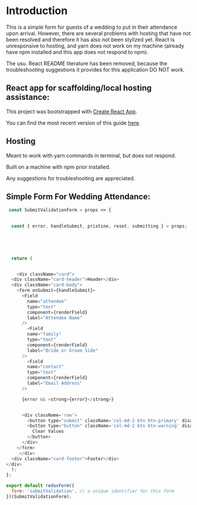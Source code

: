# **Introduction**

This is a simple form for guests of a wedding to put in their attendance upon arrival. However, there are several problems with hosting that have not been resolved and therefore it has also not been stylized yet. React is unresponsive to hosting, and yarn does not work on my machine (already have npm installed and this app does not respond to npm).

The usu. React README literature has been removed, because the troubleshooting suggestions it provides for this application DO NOT work.

## React app for scaffolding/local hosting assistance:

This project was bootstrapped with [Create React App](https://github.com/facebookincubator/create-react-app).

You can find the most recent version of this guide [here](https://github.com/facebookincubator/create-react-app/blob/master/packages/react-scripts/template/README.md).

## Hosting

Meant to work with yarn commands in terminal, but does not respond.

Built on a machine with npm prior installed.

Any suggestions for troubleshooting are appreciated.

## Simple Form For Wedding Attendance:

```javascript
 const SubmitValidationForm = props => {
 

  const { error, handleSubmit, pristine, reset, submitting } = props;
 
   

 

  return (


    <div className="card">
  <div className="card-header">Header</div>
  <div className="card-body">
    <form onSubmit={handleSubmit}>
      <Field
        name="attendee"
        type="text"
        component={renderField}
        label="Attendee Name"
      />
        <Field
        name="family"
        type="text"
        component={renderField}
        label="Bride or Groom Side"
      />
        <Field
        name="contact"
        type="text"
        component={renderField}
        label="Email Address"
      />

      {error && <strong>{error}</strong>}


      <div className='row'>
        <button type="submit" className='col-md-2 btn btn-primary' disabled={submitting}>Submit</button>
        <button type="button" className='col-md-2 btn btn-warning' disabled={pristine || submitting} onClick={reset}>
          Clear Values
        </button>
      </div>
    </form>
     </div> 
  <div className="card-footer">Footer</div>
</div>
  );
};

export default reduxForm({
  form: 'submitValidation', // a unique identifier for this form
})(SubmitValidationForm);
```